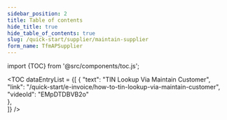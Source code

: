 ```yaml
---
sidebar_position: 2
title: Table of contents
hide_title: true 
hide_table_of_contents: true
slug: /quick-start/supplier/maintain-supplier
form_name: TfmAPSupplier
---
```


import {TOC} from '@src/components/toc.js';

<TOC
dataEntryList = {[
{
  "text": "TIN Lookup Via Maintain Customer", 
  "link": "/quick-start/e-invoice/how-to-tin-lookup-via-maintain-customer",
  "videoId": "EMpDTDBVB2o"      
},   
]}
/>
